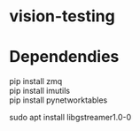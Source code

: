 # vision-testing

# Dependendies
pip install zmq  
pip install imutils   
pip install pynetworktables  

sudo apt install libgstreamer1.0-0